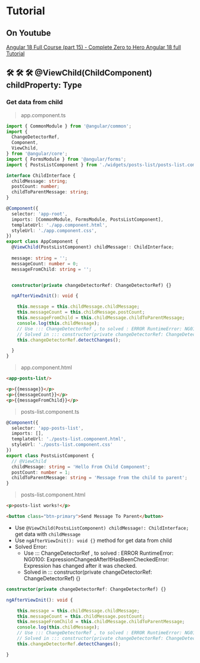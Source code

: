 # Tutorial

## On Youtube

[Angular 18 Full Course (part 15) - Complete Zero to Hero Angular 18 full Tutorial](https://www.youtube.com/watch?v=J6Lqzwakw2o&list=PLG6SdLSnBhdWj797VAEvABNYIBEaVQnfF&index=15)  


## 🛠️ 🛠️ 🛠️   @ViewChild(ChildComponent) childProperty: Type

### Get data from child

> app.component.ts

```ts
import { CommonModule } from '@angular/common';
import {
  ChangeDetectorRef,
  Component,
  ViewChild,
} from '@angular/core';
import { FormsModule } from '@angular/forms';
import { PostsListComponent } from './widgets/posts-list/posts-list.component';

interface ChildInterface {
  childMessage: string;
  postCount: number;
  childToParentMessage: string;
}

@Component({
  selector: 'app-root',
  imports: [CommonModule, FormsModule, PostsListComponent],
  templateUrl: './app.component.html',
  styleUrl: './app.component.css',
})
export class AppComponent {
  @ViewChild(PostsListComponent) childMessage!: ChildInterface;
  
  message: string = '';
  messageCount: number = 0;
  messageFromChild: string = '';


  constructor(private changeDetectorRef: ChangeDetectorRef) {}

  ngAfterViewInit(): void {

    this.message = this.childMessage.childMessage;
    this.messageCount = this.childMessage.postCount;
    this.messageFromChild = this.childMessage.childToParentMessage;
    console.log(this.childMessage);
    // Use ::: ChangeDetectorRef , to solved : ERROR RuntimeError: NG0100: ExpressionChangedAfterItHasBeenCheckedError: Expression has changed after it was checked.
    // Solved in ::: constructor(private changeDetectorRef: ChangeDetectorRef) {}
    this.changeDetectorRef.detectChanges();

  }
}
```  

> app.component.html

```html
<app-posts-list/>

<p>{{message}}</p>
<p>{{messageCount}}</p>
<p>{{messageFromChild}}</p>
```

> posts-list.component.ts

```ts
@Component({
  selector: 'app-posts-list',
  imports: [],
  templateUrl: './posts-list.component.html',
  styleUrl: './posts-list.component.css'
})
export class PostsListComponent {
  // @ViewChild
  childMessage: string = 'Hello From Child Component';
  postCount: number = 1;
  childToParentMessage: string = 'Message from the child to parent';
}
```  

> posts-list.component.html  

```html
<p>posts-list works!</p>

<button class="btn-primary">Send Message To Parent</button>
```  
- Use `@ViewChild(PostsListComponent) childMessage!: ChildInterface;` get data with `childMessage`  
- Use `ngAfterViewInit(): void {}` method for get data from child  
- Solved Error: 
  - Use ::: ChangeDetectorRef , to solved : ERROR RuntimeError: NG0100: ExpressionChangedAfterItHasBeenCheckedError: Expression has changed after it was checked.  
  - Solved in ::: constructor(private changeDetectorRef: ChangeDetectorRef) {}  

```ts
constructor(private changeDetectorRef: ChangeDetectorRef) {}
```  

```ts
ngAfterViewInit(): void {

    this.message = this.childMessage.childMessage;
    this.messageCount = this.childMessage.postCount;
    this.messageFromChild = this.childMessage.childToParentMessage;
    console.log(this.childMessage);
    // Use ::: ChangeDetectorRef , to solved : ERROR RuntimeError: NG0100: ExpressionChangedAfterItHasBeenCheckedError: Expression has changed after it was checked.
    // Solved in ::: constructor(private changeDetectorRef: ChangeDetectorRef) {}
    this.changeDetectorRef.detectChanges();

}
```  


